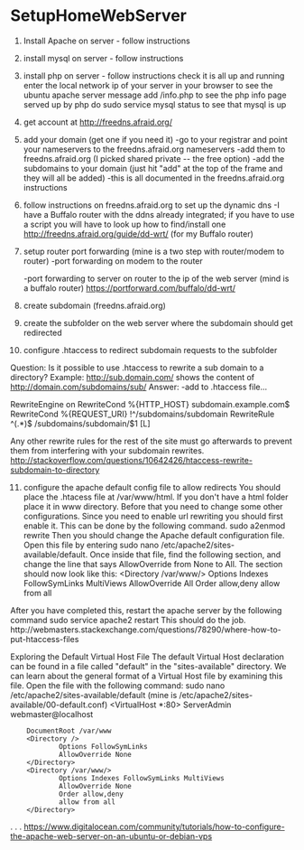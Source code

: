 # SetupHomeWebServer
1. Install Apache on server - follow instructions
2. install mysql on server - follow instructions
3. install php on server - follow instructions
  check it is all up and running
  enter the local network ip of your server in your browser to see the ubuntu apache server message
  add /info.php to see the php info page served up by php
  do sudo service mysql status to see that mysql is up
4. get account at http://freedns.afraid.org/
5. add your domain (get one if you need it)
    -go to your registrar and point your nameservers to the freedns.afraid.org nameservers
    -add them to freedns.afraid.org (I picked shared private -- the free option)
    -add the subdomains to your domain (just hit "add" at the top of the frame and they will all be added)
    -this is all documented in the freedns.afraid.org instructions
6. follow instructions on freedns.afraid.org to set up the dynamic dns
   -I have a Buffalo router with the ddns already integrated; if you have to use a script you will have to look up how to find/install one
   http://freedns.afraid.org/guide/dd-wrt/ (for my Buffalo router)
7. setup router port forwarding (mine is a two step with router/modem to router)
   -port forwarding on modem to the router

   -port forwarding to server on router to the ip of the web server (mind is a buffalo router)
   https://portforward.com/buffalo/dd-wrt/
8. create subdomain (freedns.afraid.org)
9. create the subfolder on the web server where the subdomain should get redirected
10.  configure .htaccess to redirect subdomain requests to the subfolder

Question:
Is it possible to use .htaccess to rewrite a sub domain to a directory?
Example:
http://sub.domain.com/
shows the content of
http://domain.com/subdomains/sub/
Answer:
-add to .htaccess file...

RewriteEngine on
RewriteCond %{HTTP_HOST} subdomain.example.com$
RewriteCond %{REQUEST_URI} !^/subdomains/subdomain
RewriteRule ^(.*)$ /subdomains/subdomain/$1 [L]

Any other rewrite rules for the rest of the site must go afterwards to prevent them from interfering with your subdomain rewrites.
http://stackoverflow.com/questions/10642426/htaccess-rewrite-subdomain-to-directory

11. configure the apache default config file to allow redirects
You should place the .htacess file at /var/www/html. If you don't have a html folder place it in www directory.
Before that you need to change some other configurations. Since you need to enable url rewriting you should first enable it. This can be done by the following command.
sudo a2enmod rewrite
Then you should change the Apache default configuration file. Open this file by entering
sudo nano /etc/apache2/sites-available/default.
Once inside that file, find the following section, and change the line that says AllowOverride from None to All. The section should now look like this:
<Directory /var/www/>
                Options Indexes FollowSymLinks MultiViews
                AllowOverride All
                Order allow,deny
                allow from all
 </Directory>
After you have completed this, restart the apache server by the following command
sudo service apache2 restart
This should do the job.
http://webmasters.stackexchange.com/questions/78290/where-how-to-put-htaccess-files

Exploring the Default Virtual Host File
The default Virtual Host declaration can be found in a file called "default" in the "sites-available" directory.
We can learn about the general format of a Virtual Host file by examining this file. Open the file with the following command:
sudo nano /etc/apache2/sites-available/default  (mine is /etc/apache2/sites-available/00-default.conf)
<VirtualHost *:80>
        ServerAdmin webmaster@localhost

        DocumentRoot /var/www
        <Directory />
                Options FollowSymLinks
                AllowOverride None
        </Directory>
        <Directory /var/www/>
                Options Indexes FollowSymLinks MultiViews
                AllowOverride None
                Order allow,deny
                allow from all
        </Directory>
. . .
https://www.digitalocean.com/community/tutorials/how-to-configure-the-apache-web-server-on-an-ubuntu-or-debian-vps
